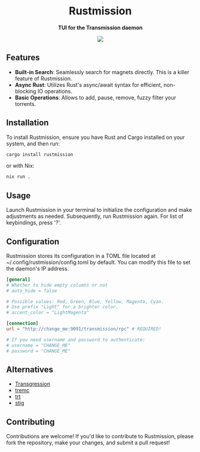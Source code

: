 <div align="center">
    <h1><strong>Rustmission</strong></h1>
    <p>
	    <strong>TUI for the Transmission daemon</strong>
    </p>
    <a href="https://asciinema.org/a/5szjGR0ccoYolnV3zP3b6vqxF" target="_blank"><img src="https://asciinema.org/a/5szjGR0ccoYolnV3zP3b6vqxF.svg" /></a>
</div>

## Features

- **Built-in Search**: Seamlessly search for magnets directly. This is a killer feature of Rustmission.
- **Async Rust**: Utilizes Rust's async/await syntax for efficient, non-blocking IO operations.
- **Basic Operations**: Allows to add, pause, remove, fuzzy filter your torrents.

## Installation

To install Rustmission, ensure you have Rust and Cargo installed on your system, and then run:

```bash
cargo install rustmission
```

or with Nix:

```bash
nix run .
```

## Usage

Launch Rustmission in your terminal to initialize the configuration and make adjustments as needed. Subsequently, run Rustmission again. For list of keybindings, press '?'.

## Configuration

Rustmission stores its configuration in a TOML file located at ~/.config/rustmission/config.toml by default. You can modify this file to
set the daemon's IP address.

```toml
[general]
# Whether to hide empty columns or not
# auto_hide = false

# Possible values: Red, Green, Blue, Yellow, Magenta, Cyan.
# Use prefix "Light" for a brighter color.
# accent_color = "LightMagenta"

[connection]
url = "http://change_me:9091/transmission/rpc" # REQUIRED!

# If you need username and password to authenticate:
# username = "CHANGE_ME"
# password = "CHANGE_ME"
```

## Alternatives
- [Transgression](https://github.com/PanAeon/transg-tui)
- [tremc](https://github.com/tremc/tremc)
- [trt](https://github.com/murtaza-u/transmission-remote-tui)
- [stig](https://github.com/rndusr/stig)

## Contributing

Contributions are welcome! If you'd like to contribute to Rustmission, please fork the repository, make your changes, and submit a pull request!
